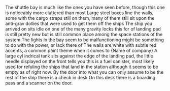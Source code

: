 The shuttle bay is much like the ones you have seen before, though this one is noticeably more cluttered than most
Large steel boxes line the walls, some with the cargo straps still on them, many of them still sit upon the anti-grav dollies that were used to get them off the ships 
The ship you arrived on sits idle on one of the many gravity locks this for of landing pad is still pretty new but is still common place among the space stations of the system
The lights in the bay seem to be malfunctioning might be something to do with the power, or lack there of
The walls are white with subtle red accents, a common paint theme when it comes to {Name of company}
A large cyl  indrical tank sits against the edge of the landing pad, the little needle displayed on the front tells you this is a fuel canister, most likely used for refuling the ships that land in the station
although it seems to be empty as of right now. By the door into what you can only assume to be the rest of the ship there is a check in desk
On this desk there is a boarding pass and a scanner on the door. 





